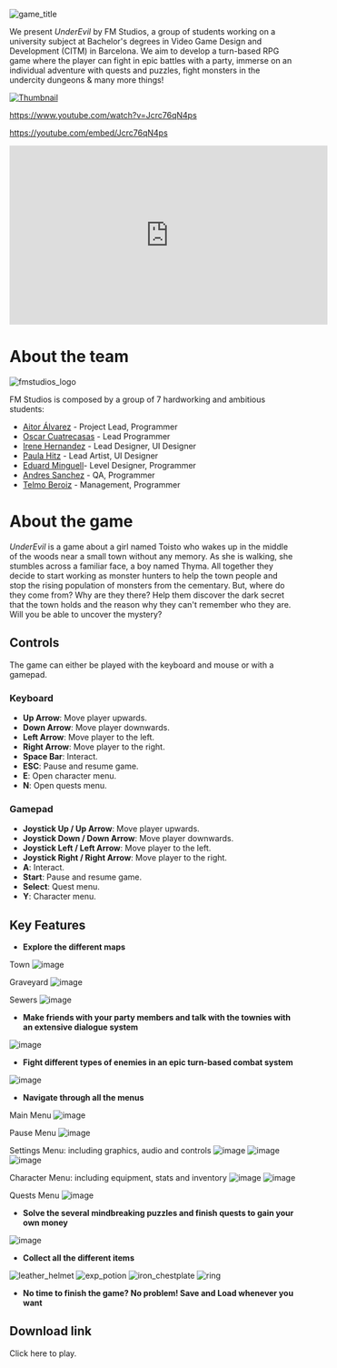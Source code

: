 ![game_title](https://user-images.githubusercontent.com/59050152/121552654-eb3f1700-ca10-11eb-89c4-36f7d6ad0e0a.png)


We present *UnderEvil* by FM Studios, a group of students working on a university subject at Bachelor's degrees in Video Game Design and Development (CITM) in Barcelona. We aim to develop a turn-based RPG game where the player can fight in epic battles with a party, immerse on an individual adventure with quests and puzzles, fight monsters in the undercity dungeons & many more things!

[![Thumbnail](https://user-images.githubusercontent.com/59050152/121553643-bd0e0700-ca11-11eb-8085-8c85761c235e.png)](https://www.youtube.com/watch?v=Jcrc76qN4ps)

https://www.youtube.com/watch?v=Jcrc76qN4ps

https://youtube.com/embed/Jcrc76qN4ps
  
<iframe width="560" height="315" src="https://www.youtube.com/embed/dQw4w9WgXcQ" frameborder="0" allow="autoplay; encrypted-media" allowfullscreen>
</iframe>

# About the team
![fmstudios_logo](https://user-images.githubusercontent.com/59050152/121552810-0ad63f80-ca11-11eb-8b7f-e0560ebc5a3a.png)

FM Studios is composed by a group of 7 hardworking and ambitious students:

* [Aitor Álvarez](https://github.com/AitorAlvarez17) - Project Lead, Programmer
* [Oscar Cuatrecasas](https://github.com/OCA99) - Lead Programmer
* [Irene Hernandez](https://github.com/ihedud) - Lead Designer, UI Designer
* [Paula Hitz](https://github.com/paulahitz8) - Lead Artist, UI Designer
* [Eduard Minguell](https://github.com/Eduardiko)- Level Designer, Programmer
* [Andres Sanchez](https://github.com/andreusama) - QA, Programmer
* [Telmo Beroiz](https://github.com/Telmiyo) - Management, Programmer

# About the game
*UnderEvil* is a game about a girl named Toisto who wakes up in the middle of the woods near a small town without any memory. As she is walking, she stumbles across a familiar face, a boy named Thyma. All together they decide to start working as monster hunters to help the town people and stop the rising population of monsters from the cementary. But, where do they come from? Why are they there? 
Help them discover the dark secret that the town holds and the reason why they can't remember who they are. Will you be able to uncover the mystery?

## Controls
The game can either be played with the keyboard and mouse or with a gamepad.
### Keyboard
- **Up Arrow**: Move player upwards.
- **Down Arrow**: Move player downwards.
- **Left Arrow**: Move player to the left.
- **Right Arrow**: Move player to the right.
- **Space Bar**: Interact.
- **ESC**: Pause and resume game.
- **E**: Open character menu.
- **N**: Open quests menu.

### Gamepad
- **Joystick Up / Up Arrow**: Move player upwards.
- **Joystick Down / Down Arrow**: Move player downwards.
- **Joystick Left / Left Arrow**: Move player to the left.
- **Joystick Right / Right Arrow**: Move player to the right.
- **A**: Interact.
- **Start**: Pause and resume game.
- **Select**: Quest menu.
- **Y**: Character menu.

## Key Features
- **Explore the different maps**

Town
![image](https://user-images.githubusercontent.com/59050152/121560083-7a4f2d80-ca17-11eb-9bce-6a8e093a81d0.png)

Graveyard
![image](https://user-images.githubusercontent.com/59050152/121560124-83d89580-ca17-11eb-9cbb-7e80ff2a81ea.png)

Sewers
![image](https://user-images.githubusercontent.com/59050152/121560166-8c30d080-ca17-11eb-8de9-a7a51fb5021a.png)

- **Make friends with your party members and talk with the townies with an extensive dialogue system**

![image](https://user-images.githubusercontent.com/59050152/121560337-b5516100-ca17-11eb-933f-77cbe89c4d97.png)

- **Fight different types of enemies in an epic turn-based combat system**

![image](https://user-images.githubusercontent.com/59050152/121560392-c0a48c80-ca17-11eb-937f-e4f4203102ac.png)

- **Navigate through all the menus** 

Main Menu
![image](https://user-images.githubusercontent.com/59050152/121561078-6eb03680-ca18-11eb-9462-3ea8b4e59a47.png)

Pause Menu
![image](https://user-images.githubusercontent.com/59050152/121561026-648e3800-ca18-11eb-9f15-26488f6b3881.png)

Settings Menu: including graphics, audio and controls
![image](https://user-images.githubusercontent.com/59050152/121560921-4cb6b400-ca18-11eb-992d-414981047a18.png)
![image](https://user-images.githubusercontent.com/59050152/121560948-53ddc200-ca18-11eb-9d23-8cabef2ee2e5.png)
![image](https://user-images.githubusercontent.com/59050152/121560978-59d3a300-ca18-11eb-9ac2-eac20d87ad5b.png)

Character Menu: including equipment, stats and inventory
![image](https://user-images.githubusercontent.com/59050152/121560861-3872b700-ca18-11eb-9efe-562344412e8b.png)
![image](https://user-images.githubusercontent.com/59050152/121560882-3f012e80-ca18-11eb-9677-d59a3fd658c7.png)

Quests Menu
![image](https://user-images.githubusercontent.com/59050152/121560825-2ee94f00-ca18-11eb-9277-cc4f47b66581.png)

- **Solve the several mindbreaking puzzles and finish quests to gain your own money**

![image](https://user-images.githubusercontent.com/59050152/121561139-7ec81600-ca18-11eb-8d36-0496feb7c1b3.png)

- **Collect all the different items**

![leather_helmet](https://user-images.githubusercontent.com/59050152/121561241-9acbb780-ca18-11eb-9692-504be582ed61.png)
![exp_potion](https://user-images.githubusercontent.com/59050152/121561346-b20aa500-ca18-11eb-8ff8-cc0b39082b4e.png)
![iron_chestplate](https://user-images.githubusercontent.com/59050152/121561422-c189ee00-ca18-11eb-930d-4867c0030b6f.png)
![ring](https://user-images.githubusercontent.com/59050152/121561475-cc448300-ca18-11eb-91f8-d49856e7073e.png)

- **No time to finish the game? No problem! Save and Load whenever you want**

## Download link
Click here to play.
